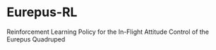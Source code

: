 # Eurepus-RL
Reinforcement Learning Policy for the In-Flight Attitude Control of the Eurepus Quadruped

